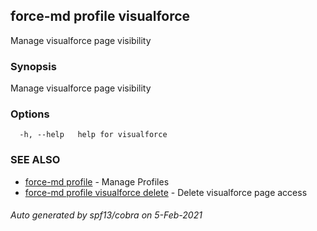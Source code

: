 ## force-md profile visualforce

Manage visualforce page visibility

### Synopsis

Manage visualforce page visibility

### Options

```
  -h, --help   help for visualforce
```

### SEE ALSO

* [force-md profile](force-md_profile.md)	 - Manage Profiles
* [force-md profile visualforce delete](force-md_profile_visualforce_delete.md)	 - Delete visualforce page access

###### Auto generated by spf13/cobra on 5-Feb-2021
